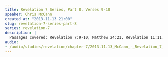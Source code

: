 ```yaml
--- 
title: Revelation 7 Series, Part 8, Verses 9-10
speaker: Chris McCann
created_at: "2013-11-13 21:00"
slug: revelation-7-series-part-8
series: revelation-7
description: |
  Passages covered: Revelation 7:9-10, Matthew 24:21, Revelation 11:11.
audio: 
- /audio/studies/revelation/chapter-7/2013.11.13_McCann_-_Revelation_7_Series_Part_8.yaml
---
```

